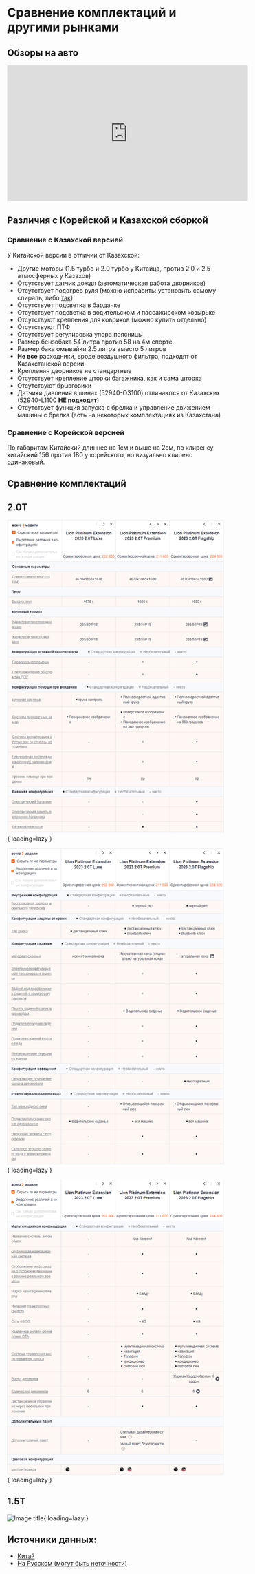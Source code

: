 # Сравнение комплектаций и другими рынками

## Обзоры на авто
<center>
<iframe width="560" height="315" src="https://www.youtube.com/embed/wRtgfU-eTrY?si=RuoddTHqm2YCF-pn" title="YouTube video player" frameborder="0" allow="accelerometer; autoplay; clipboard-write; encrypted-media; gyroscope; picture-in-picture; web-share" referrerpolicy="strict-origin-when-cross-origin" allowfullscreen></iframe></center>

## Различия с Корейской и Казахской сборкой

### Сравнение с Казахской версией

У Китайской версии в отличии от Казахской:

- Другие моторы (1.5 турбо и 2.0 турбо у Китайца, против 2.0 и 2.5 атмосферных у Казахов)
- Отсутствует датчик дождя (автоматическая работа дворников)
- Отсутствует подогрев руля (можно исправить: установить самому спираль, либо [так](improvement/wheel-heating.md))
- Отсутствует подсветка в бардачке
- Отсутствует подсветка в водительском и пассажирском козырьке
- Отсутствуют крепления для ковриков (можно купить отдельно)
- Отсутствуют ПТФ
- Отсутствует регулировка упора поясницы
- Размер бензобака 54 литра против 58 на 4м спорте
- Размер бака омывайки 2.5 литра вместо 5 литров
- **Не все** расходники, вроде воздушного фильтра, подходят от Казахстанской версии
- Крепления дворников не стандартные
- Отсутствует крепление шторки багажника, как и сама шторка
- Отсутствуют брызговики
- Датчики давления в шинах (52940-O3100) отличаются от Казахских (52940-L1100 **НЕ подходят**)
- Отсутствует функция запуска с брелка и управление движением машины с брелка (есть на некоторых комплектациях из Казахстана)

### Сравнение с Корейской версией
По габаритам Китайский длиннее на 1см и выше на 2см, по клиренсу китайский 156 против 180 у корейского, но визуально клиренс одинаковый.

## Сравнение комплектаций
## 2.0T
![Image title](./images/75bbec274cf915644ecbce077d74.png){ loading=lazy }

![Image title](./images/9776a9b243279afbd6d1db975bc8.png){ loading=lazy }

![Image title](./images/895f138f1ca8a2713712fd729a5e.png){ loading=lazy }

## 1.5T

![Image title](./images/G4FS_1_5Т.png){ loading=lazy }

## Источники данных:

- [Китай](https://price.pcauto.com.cn/sg28996/config.html#ad=20417)
- [На Русском (могут быть неточности)](https://aurum-motors.ru/kia-sportage-komplektacii-2023/)